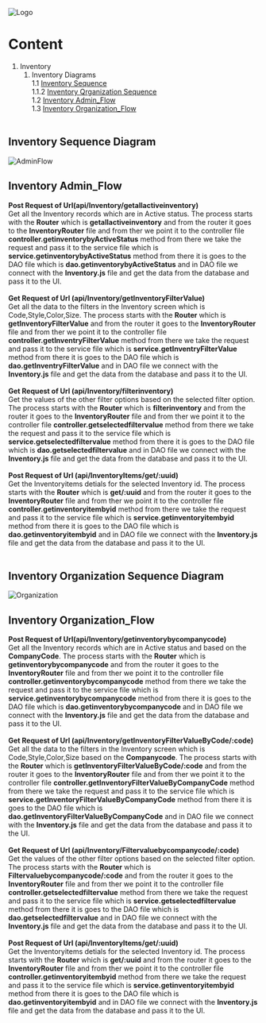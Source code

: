 ![Logo](https://github.com/GeppettoSoftware/StahlsTest/blob/master/docs/favicon.ico?raw=true"Logo")
# Content 
1. Inventory<br/>
    1. Inventory Diagrams<br/>
    1.1 [Inventory Sequence](#inventory-sequence-diagram)<br/>
    1.1.2 [Inventory Qrganization Sequence](#inventory-organization-sequence-diagram)<br/>
  1.2 [Inventory Admin_Flow](#inventory-admin_flow)<br/>
  1.3 [Inventory Organization_Flow](#inventory-organization_flow)<br/>
   <br/>

## Inventory Sequence Diagram
![AdminFlow](https://github.com/GeppettoSoftware/StahlsTest/blob/master/docs/InventorySequenceDiagram(Admin_Flow).jpg?raw=true"AdminFlow")

## Inventory Admin_Flow
**Post Request of Url(api/Inventory/getallactiveinventory)** <br/>
    Get all the Inventory records which are in Active status. The process starts with the **Router** which is **getallactiveinventory** and from the router it goes to the **InventoryRouter** file and from ther we point it to the controller file **controller.getinventorybyActiveStatus** method from there we  take the request and pass it to the service file which is **service.getinventorybyActiveStatus** method from there it is goes to the DAO file which is **dao.getinventorybyActiveStatus** and in DAO file we connect with the **Inventory.js** file and get the data from the database and pass it to the UI.
  <br/>
  <br/>
  **Get Request of Url (api/Inventory/getInventoryFilterValue)** <br/>
    Get all the data to the filters in the Inventory screen which is Code,Style,Color,Size. The process starts with the **Router** which is **getInventoryFilterValue** and from the router it goes to the **InventoryRouter** file and from ther we point it to the controller file **controller.getInventryFilterValue** method from there we  take the request and pass it to the service file which is **service.getInventryFilterValue** method from there it is goes to the DAO file which is **dao.getInventryFilterValue** and in DAO file we connect with the **Inventory.js** file and get the data from the database and pass it to the UI.
   <br/>
    <br/>
  **Get Request of Url (api/Inventory/filterinventory)** <br/>
       Get the values of the other filter options based on the selected filter option. The process starts with the **Router** which is **filterinventory** and from the router it goes to the **InventoryRouter** file and from ther we point it to the controller file **controller.getselectedfiltervalue** method from there we  take the request and pass it to the service file which is **service.getselectedfiltervalue** method from there it is goes to the DAO file which is **dao.getselectedfiltervalue** and in DAO file we connect with the **Inventory.js** file and get the data from the database and pass it to the UI.
    <br/>
    <br/>
  **Post Request of Url (api/InventoryItems/get/:uuid)**<br/>
        Get the Inventoryitems detials for the selected Inventory id. The process starts with the **Router** which is **get/:uuid** and from the router it goes to the **InventoryRouter** file and from ther we point it to the controller file **controller.getinventoryitembyid** method from there we  take the request and pass it to the service file which is **service.getinventoryitembyid** method from there it is goes to the DAO file which is **dao.getinventoryitembyid** and in DAO file we connect with the **Inventory.js** file and get the data from the database and pass it to the UI.
    <br/>
    <br/>
   

## Inventory Organization Sequence Diagram

![Organization](https://github.com/GeppettoSoftware/StahlsTest/blob/master/docs/InventorySequenceDiagram(Organization_Flow).jpg?raw=true"Organization")


## Inventory Organization_Flow

**Post Request of Url(api/Inventory/getinventorybycompanycode)** <br/>
    Get all the Inventory records which are in Active status and based on the **CompanyCode**. The process starts with the **Router** which is **getinventorybycompanycode** and from the router it goes to the **InventoryRouter** file and from ther we point it to the controller file **controller.getinventorybycompanycode** method from there we  take the request and pass it to the service file which is **service.getinventorybycompanycode** method from there it is goes to the DAO file which is **dao.getinventorybycompanycode** and in DAO file we connect with the **Inventory.js** file and get the data from the database and pass it to the UI.
  <br/>
  <br/>
  **Get Request of Url (api/Inventory/getInventoryFilterValueByCode/:code)** <br/>
    Get all the data to the filters in the Inventory screen which is Code,Style,Color,Size based on the **Companycode**. The process starts with the **Router** which is **getInventoryFilterValueByCode/:code** and from the router it goes to the **InventoryRouter** file and from ther we point it to the controller file **controller.getInventoryFilterValueByCompanyCode** method from there we  take the request and pass it to the service file which is **service.getInventoryFilterValueByCompanyCode** method from there it is goes to the DAO file which is **dao.getInventoryFilterValueByCompanyCode** and in DAO file we connect with the **Inventory.js** file and get the data from the database and pass it to the UI.
   <br/>
   <br/>
  **Get Request of Url (api/Inventory/Filtervaluebycompanycode/:code)** <br/>
       Get the values of the other filter options based on the selected filter option. The process starts with the **Router** which is **Filtervaluebycompanycode/:code** and from the router it goes to the **InventoryRouter** file and from ther we point it to the controller file **controller.getselectedfiltervalue** method from there we  take the request and pass it to the service file which is **service.getselectedfiltervalue** method from there it is goes to the DAO file which is **dao.getselectedfiltervalue** and in DAO file we connect with the **Inventory.js** file and get the data from the database and pass it to the UI.
    <br/>
    <br/>
  **Post Request of Url (api/InventoryItems/get/:uuid)**<br/>
        Get the Inventoryitems detials for the selected Inventory id. The process starts with the **Router** which is **get/:uuid** and from the router it goes to the **InventoryRouter** file and from ther we point it to the controller file **controller.getinventoryitembyid** method from there we  take the request and pass it to the service file which is **service.getinventoryitembyid** method from there it is goes to the DAO file which is **dao.getinventoryitembyid** and in DAO file we connect with the **Inventory.js** file and get the data from the database and pass it to the UI.
